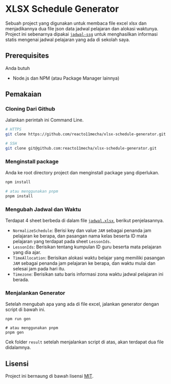 # XLSX Schedule Generator

Sebuah project yang digunakan untuk membaca file excel xlsx dan menjadikannya dua file json data jadwal pelajaran dan alokasi waktunya. Project ini sebenarnya dipakai [`jadwal-ssg`](https://github.com/reacto11mecha/jadwal-ssg) untuk menghasilkan informasi statis mengenai jadwal pelajaran yang ada di sekolah saya.

## Prerequisites

Anda butuh

- Node.js dan NPM (atau Package Manager lainnya)

## Pemakaian

### Cloning Dari Github

Jalankan perintah ini Command Line.

```sh
# HTTPS
git clone https://github.com/reacto11mecha/xlsx-schedule-generator.git

# SSH
git clone git@github.com:reacto11mecha/xlsx-schedule-generator.git
```

### Menginstall package

Anda ke root directory project dan menginstall package yang diperlukan.

```sh
npm install

# atau menggunakan pnpm
pnpm install
```

### Mengubah Jadwal dan Waktu

Terdapat 4 sheet berbeda di dalam file [`jadwal.xlsx`](jadwal.xlsx), berikut penjelasannya.

- `NormalizeSchedule`: Berisi key dan value `JAM` sebagai penanda jam pelajaran ke berapa, dan pasangan nama kelas beserta ID mata pelajaran yang terdapat pada sheet `LessonIds`.
- `LessonIds`: Berisikan tentang kumpulan ID guru beserta mata pelajaran yang dia ajar.
- `TimeAllocation`: Berisikan alokasi waktu belajar yang memiliki pasangan `JAM` sebagai penanda jam pelajaran ke berapa, dan waktu mulai dan selesai jam pada hari itu.
- `Timezone`: Berisikan satu baris informasi zona waktu jadwal pelajaran ini berada.

### Menjalankan Generator

Setelah mengubah apa yang ada di file excel, jalankan generator dengan script di bawah ini.

```
npm run gen

# atau menggunakan pnpm
pnpm gen
```

Cek folder `result` setelah menjalankan script di atas, akan terdapat dua file didalamnya.

## Lisensi

Project ini bernaung di bawah lisensi [MIT](LICENSE).
